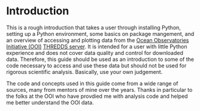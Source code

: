 # Introduction

This is a rough introduction that takes a user through installing Python, setting up a Python environment, some basics on package mangement, and an overview of accessing and plotting data from the [Ocean Observatories Initiative (OOI)](https://oceanobservatories.org/) [THREDDS server](https://thredds.dataexplorer.oceanobservatories.org/thredds/catalog/ooigoldcopy/public/catalog.html). It is intended for a user with little Python experience and does not cover data quality and control for downloaded data. Therefore, this guide should be used as an introduction to some of the code necessary to access and use these data but should not be used for rigorous scientific analysis. Basically, use your own judgement. 

The code and concepts used in this guide come from a wide range of sources, many from mentors of mine over the years. Thanks in particular to the folks at the OOI who have provdied me with analysis code and helped me better understand the OOI data.